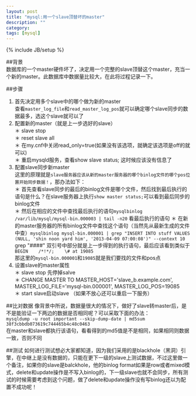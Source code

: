 ```yaml
---
layout: post
title: "mysql:用一个slave顶替坏的master"
description: ""
category:
tags: [mysql]
---
```

{% include JB/setup %}  

##背景   
数据库的一个master硬件坏了，决定用一个完整的slave顶替这个master，充当一个新的master。此数据库中数据量比较大，在此将过程记录一下。    
     
##步骤   
1. 首先决定用多个slave中的哪个做为新的master    
查看`master_log_file`和`read_master_log_pos`就可以确定哪个slave同步的数据最多，选这个slave就可以了
2. 配置新的master（就是上一步选好的slave）    
＊ slave stop    
＊ reset slave all   
＊ 在my.cnf中关闭read_only=true(如果没有该选项，就确定该选项是off的就可以)   
＊ 重启mysqld服务，查看show slave status; 这时候应该没有信息了    
3. 配置slave同步新master    
这里的原理就是`slave服务器应该从新的master服务器的哪个binlog文件的哪个pos位置开始同步数据！`，那办法如下：    
＊ 首先查看slave同步的最后的binlog文件是哪个文件，然后找到最后执行的语句是什么？在slave服务器上执行`show master status;`可以看到最后同步的binlog文件    
＊ 然后在相应的文件中查找最后执行的语句`mysqlbinlog /var/lib/mysql/mysql-bin.000003 | tail -n20` 看最后执行的语句
＊ 在新的master服务器的所有binlog文件中查找这个语句（当然先从最新生成的文件中查）`mysqlbinlog mysql-bin.000001 | grep "INSERT INTO stuff VALUES (NULL, 'shin noon yard him', '2013-04-09 07:00:08')" --context 10`  grep "####" 双引号中部分就是上一步得到的执行语句，最后应该看到类似于 `   BEGIN    /*!*/;    \# at 19085 `   
那这里的`mysql-bin.000001`和`19085`就是我们要找的文件和pos点     
4. 设置slave的master属性    
＊ slave stop 先停掉salve    
＊ CHANGE MASTER TO MASTER_HOST='slave_b.example.com', MASTER_LOG_FILE='mysql-bin.000001', MASTER_LOG_POS=19085    
＊ start slave启动slave （如果不放心还可以重启一下服务）    

##比对数据
像背景中所说，数据量很大的情况下，做好了slave转master后，是不是能验证一下两边的数据是否相同呢？可以采取下面的办法：    
`mysqldump -u root important --skip-dump-date | md5sum
38f3cbbdb073619c744465b4c48c0463`    
在master和slave都执行该语句，看看得到的md5值是不是相同，如果相同则数据一致，否则不同     

##测试
如何进行测试想必大家都知道，因为我们采用的是blackhole（黑洞）引擎，在中继上是没有数据的，只能在更下一级的slave上测试数据，不过这里做一个备注，如果你的slave是balckhole，他的binlog format如果是row或者mixed模式，delete和update操作是不写入binlog的，下一级slave也就不会同步，所有测试的时候需要考虑到这个问题，做了delete和update操作没有写binlog还以为配置不成功呢！






